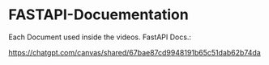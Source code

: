 # FASTAPI-Docuementation
Each Document used inside the videos.
FastAPI Docs.:

https://chatgpt.com/canvas/shared/67bae87cd9948191b65c51dab62b74da
